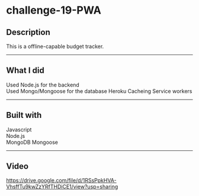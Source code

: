 # challenge-19-PWA

## Description

This is a offline-capable budget tracker.

---

## What I did

Used Node.js for the backend  
Used Mongo/Mongoose for the database
Heroku
Cacheing
Service workers

---

## Built with

Javascript  
Node.js  
MongoDB
Mongoose

---  

## Video

https://drive.google.com/file/d/1RSsPpkHVA-VhsffTu9kwZzYRfTHDiCE1/view?usp=sharing